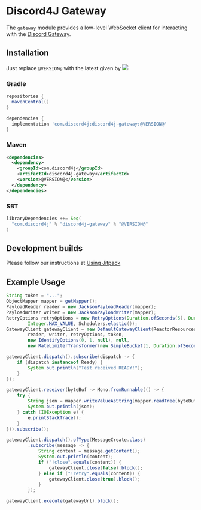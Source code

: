 # Discord4J Gateway
The `gateway` module provides a low-level WebSocket client for interacting with the [Discord Gateway](https://discordapp.com/developers/docs/topics/gateway).

## Installation
Just replace `@VERSION@` with the latest given by ![](https://img.shields.io/maven-central/v/com.discord4j/discord4j-gateway/3.0.svg?style=flat-square)
### Gradle
```groovy
repositories {
  mavenCentral()
}

dependencies {
  implementation 'com.discord4j:discord4j-gateway:@VERSION@'
}
```
### Maven
```xml
<dependencies>
  <dependency>
    <groupId>com.discord4j</groupId>
    <artifactId>discord4j-gateway</artifactId>
    <version>@VERSION@</version>
  </dependency>
</dependencies>
```

### SBT
```scala
libraryDependencies ++= Seq(
  "com.discord4j" % "discord4j-gateway" % "@VERSION@"
)
```

## Development builds
Please follow our instructions at [Using Jitpack](https://github.com/Discord4J/Discord4J/wiki/Using-Jitpack)

## Example Usage
```java
String token = "...";
ObjectMapper mapper = getMapper();
PayloadReader reader = new JacksonPayloadReader(mapper);
PayloadWriter writer = new JacksonPayloadWriter(mapper);
RetryOptions retryOptions = new RetryOptions(Duration.ofSeconds(5), Duration.ofSeconds(120),
        Integer.MAX_VALUE, Schedulers.elastic());
GatewayClient gatewayClient = new DefaultGatewayClient(ReactorResources.DEFAULT_HTTP_CLIENT.get(),
        reader, writer, retryOptions, token,
        new IdentifyOptions(0, 1, null), null,
        new RateLimiterTransformer(new SimpleBucket(1, Duration.ofSeconds(6))));

gatewayClient.dispatch().subscribe(dispatch -> {
    if (dispatch instanceof Ready) {
        System.out.println("Test received READY!");
    }
});

gatewayClient.receiver(byteBuf -> Mono.fromRunnable(() -> {
    try {
        String json = mapper.writeValueAsString(mapper.readTree(byteBuf.array()));
        System.out.println(json);
    } catch (IOException e) {
        e.printStackTrace();
    }
})).subscribe();

gatewayClient.dispatch().ofType(MessageCreate.class)
        .subscribe(message -> {
            String content = message.getContent();
            System.out.println(content);
            if ("!close".equals(content)) {
                gatewayClient.close(false).block();
            } else if ("!retry".equals(content)) {
                gatewayClient.close(true).block();
            }
        });

gatewayClient.execute(gatewayUrl).block();
```

